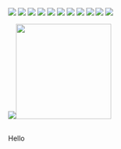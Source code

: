 <!--### Hi there 👋-->

![](https://img.shields.io/badge/-HTML5-informational?style=flat&logo=HTML5&logoColor=white&color=7289da)
![](https://img.shields.io/badge/-CSS-informational?style=flat&logo=CSS3&logoColor=white&color=7289da)
![](https://img.shields.io/badge/-SCSS-informational?style=flat&logo=Sass&logoColor=white&color=7289da)
![](https://img.shields.io/badge/-JavaScript-informational?style=flat&logo=JavaScript&logoColor=white&color=7289da)
![](https://img.shields.io/badge/-React-informational?style=flat&logo=React&logoColor=white&color=7289da)
![](https://img.shields.io/badge/-Vue-informational?style=flat&logo=Vue.js&logoColor=white&color=7289da)
![](https://img.shields.io/badge/-SQL-informational?style=flat&logo=MySQL&logoColor=white&color=7289da)
![](https://img.shields.io/badge/-MongoDB-informational?style=flat&logo=MongoDB&logoColor=white&color=7289da)
![](https://img.shields.io/badge/-Postgres-informational?style=flat&logo=PostgreSQL&logoColor=white&color=7289da)
![](https://img.shields.io/badge/-Redux-informational?style=flat&logo=ReduxL&logoColor=white&color=7289da)
![](https://img.shields.io/badge/-Postgres-informational?style=flat&logo=PostgreSQL&logoColor=white&color=7289da)


<img src="https://github-readme-stats.vercel.app/api/?username=liam-mack&theme=yeblu" /><img height="195px" src="https://github-readme-stats.vercel.app/api/top-langs/?username=liam-mack&hide=handlebars&theme=yeblu" />

</br>
Hello


<!--
**liam-mack/liam-mack** is a ✨ _special_ ✨ repository because its `README.md` (this file) appears on your GitHub profile.

Here are some ideas to get you started:

- 🔭 I’m currently working on ...
- 🌱 I’m currently learning ...
- 👯 I’m looking to collaborate on ...
- 🤔 I’m looking for help with ...
- 💬 Ask me about ...
- 📫 How to reach me: ...
- 😄 Pronouns: ...
- ⚡ Fun fact: ...
-->
